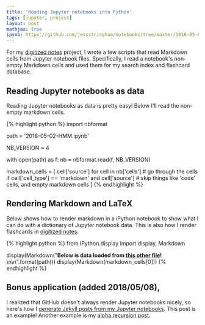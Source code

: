 ```yaml
---
title: 'Reading Jupyter notebooks into Python'
tags: [jupyter, project]
layout: post
mathjax: true
ipynb: https://github.com/jessstringham/notebooks/tree/master/2018-05-07-reading-jupyter-notebooks-into-Python.ipynb
---
```





For my [digitized notes](https://jessicastringham.net/2018/05/06/notebook-tour.html) project, I wrote a few scripts that read Markdown cells from Jupyter notebook files. Specifically, I read a notebook's non-empty Markdown cells and used them for my search index and flashcard database. 

## Reading Jupyter notebooks as data
Reading Jupyter notebooks as data is pretty easy! Below I'll read the non-empty markdown cells.



{% highlight python %}
import nbformat

path = '2018-05-02-HMM.ipynb'

NB_VERSION = 4

with open(path) as f:
    nb = nbformat.read(f, NB_VERSION)

markdown_cells = [
    cell['source']
    for cell in nb['cells']  # go through the cells
    if cell['cell_type'] == 'markdown' and cell['source']  # skip things like 'code' cells, and empty markdown cells
]
{% endhighlight %}




## Rendering Markdown and LaTeX

Below shows how to render markdown in a iPython notebook to show what I can do with a dictionary of Jupyter notebook data. This is also how I render flashcards in [digitized notes](https://jessicastringham.net/2018/05/06/notebook-tour.html).



{% highlight python %}
from IPython.display import display, Markdown

display(Markdown("**Below is data loaded from [this other file]({})!** \n\n".format(path)))
display(Markdown(markdown_cells[0]))
{% endhighlight %}




## Bonus application (added 2018/05/08),

I realized that GitHub doesn't always render Jupyter notebooks nicely, so here's how I [generate Jekyll posts from my Jupyter notebooks](https://gist.github.com/jessstringham/1ff8ec24dafc0fcff15d4a0e88be074e). This post is an example! Another example is my [alpha recursion post](http://localhost:4000/2018/05/02/hmm-alpha-recursion.html).